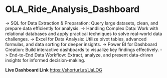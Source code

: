 # OLA_Ride_Analysis_Dashboard

-> SQL for Data Extraction & Preparation: Query large datasets, clean, and prepare data efficiently for analysis.
-> Handling Complex Data: Work with relational databases and apply practical techniques to solve real-world data challenges.
-> Excel for Data Analysis: Utilize pivot tables, advanced formulas, and data sorting for deeper insights.
-> Power BI for Dashboard Creation: Build interactive dashboards to visualize key findings effectively.
-> End-to-End Data Workflow: Extract, analyze, and present data-driven insights for informed decision-making.

**Live Dashboard Link**
https://shorturl.at/UaLOG
